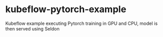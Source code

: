 # kubeflow-pytorch-example
Kubeflow example executing Pytorch training in GPU and CPU, model is then served using Seldon
